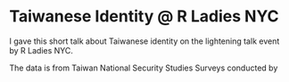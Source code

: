 # Taiwanese Identity @ R Ladies NYC

I gave this short talk about Taiwanese identity on the lightening talk event by R Ladies NYC.

The data is from Taiwan National Security Studies Surveys conducted by 
